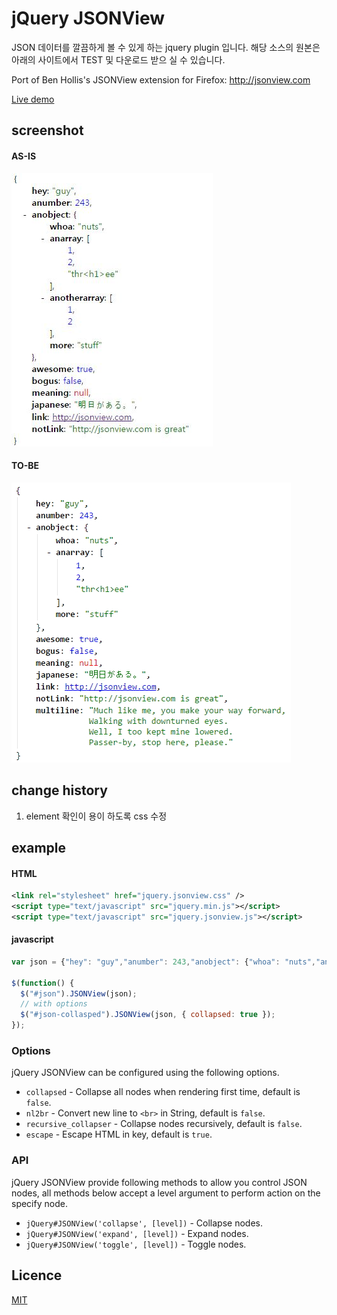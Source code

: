 # jQuery JSONView

JSON 데이터를 깔끔하게 볼 수 있게 하는 jquery plugin 입니다.
해당 소스의 원본은 아래의 사이트에서 TEST 및 다운로드 받으 실 수 있습니다.

Port of Ben Hollis's JSONView extension for Firefox: http://jsonview.com

[Live demo](http://blog.yesmeck.com/jquery-jsonview/)
## screenshot

#### AS-IS
![AS-IS](http://github.com/neotune/jquery-jsonview/blob/master/screenshots/as-is.JPG?raw=true)

#### TO-BE
![TO-BE](http://github.com/neotune/jquery-jsonview/blob/master/screenshots/to-be.jpg?raw=true)

## change history

1. element 확인이 용이 하도록 css 수정

## example

#### HTML

```xml
<link rel="stylesheet" href="jquery.jsonview.css" />
<script type="text/javascript" src="jquery.min.js"></script>
<script type="text/javascript" src="jquery.jsonview.js"></script>
```
#### javascript
```javascript
var json = {"hey": "guy","anumber": 243,"anobject": {"whoa": "nuts","anarray": [1,2,"thr<h1>ee"], "more":"stuff"},"awesome": true,"bogus": false,"meaning": null, "japanese":"明日がある。", "link": "http://jsonview.com", "notLink": "http://jsonview.com is great"};

$(function() {
  $("#json").JSONView(json);
  // with options
  $("#json-collasped").JSONView(json, { collapsed: true });
});
```

### Options

jQuery JSONView can be configured using the following options.

* `collapsed` - Collapse all nodes when rendering first time, default is `false`.
* `nl2br` - Convert new line to `<br>` in String, default is `false`.
* `recursive_collapser` - Collapse nodes recursively, default is `false`.
* `escape` - Escape HTML in key, default is `true`.

### API

jQuery JSONView provide following methods to allow you control JSON nodes, all methods below accept a level argument to perform action on the specify node.

* `jQuery#JSONView('collapse', [level])` - Collapse nodes.
* `jQuery#JSONView('expand', [level])` - Expand nodes.
* `jQuery#JSONView('toggle', [level])` -  Toggle nodes.

## Licence

[MIT](http://opensource.org/licenses/MIT)
